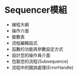 # Sequencer模組

* 線程大綱
* 操作介面
* 變數表
* 流程編輯函式
* 函數的功能與參數設定方式
* 設計您的操作員介面
* 包裝您的流程\(Subsequence\)
* 流程中的錯誤處理\(ErrorHandle\)

